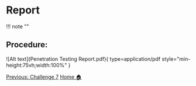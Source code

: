 # **Report**
!!! note ""
## **Procedure:**


![Alt text](Penetration Testing Report.pdf){ type=application/pdf style="min-height:75vh;width:100%" }




<div class="button-container" markdown="1">
<a href="/Career-Simulation-3/challenge_7/" class="md-button md-button--primary">Previous: Challenge 7</a>
<a href="/Career-Simulation-3/" class="md-button md-button--secondary">Home 🏠</a>

</div>

